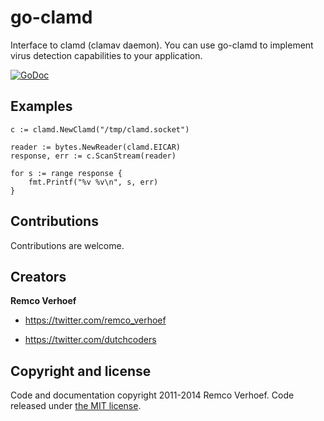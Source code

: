 go-clamd
========

Interface to clamd (clamav daemon). You can use go-clamd to implement virus detection capabilities to your application.

[![GoDoc](https://godoc.org/github.com/dutchcoders/go-clamd?status.svg)](https://godoc.org/github.com/dutchcoders/go-clamd)

## Examples

```
c := clamd.NewClamd("/tmp/clamd.socket")

reader := bytes.NewReader(clamd.EICAR)
response, err := c.ScanStream(reader)

for s := range response {
    fmt.Printf("%v %v\n", s, err)
}
```

## Contributions

Contributions are welcome.

## Creators 

**Remco Verhoef**
- <https://twitter.com/remco_verhoef>

- <https://twitter.com/dutchcoders>

## Copyright and license

Code and documentation copyright 2011-2014 Remco Verhoef. Code released under [the MIT license](LICENSE). 
